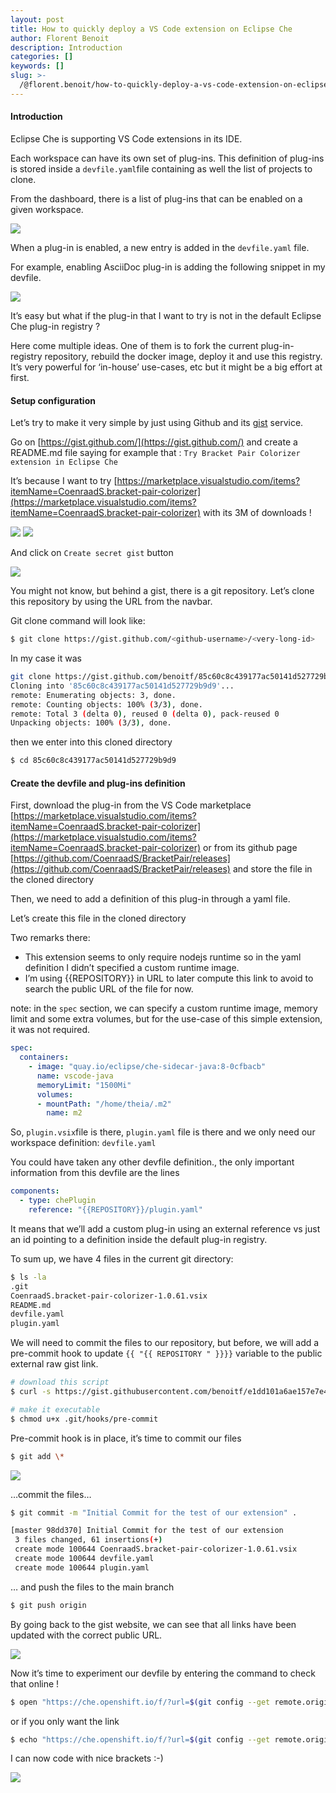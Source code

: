 ```yaml
---
layout: post
title: How to quickly deploy a VS Code extension on Eclipse Che
author: Florent Benoit
description: Introduction
categories: []
keywords: []
slug: >-
  /@florent.benoit/how-to-quickly-deploy-a-vs-code-extension-on-eclipse-che
---
```


#### Introduction

Eclipse Che is supporting VS Code extensions in its IDE.

Each workspace can have its own set of plug-ins. This definition of plug-ins is stored inside a `devfile.yaml`file containing as well the list of projects to clone.

From the dashboard, there is a list of plug-ins that can be enabled on a given workspace.

![](https://cdn-images-1.medium.com/max/800/1*AljynvaP6VGvLx1hr4UdwA.png)

When a plug-in is enabled, a new entry is added in the `devfile.yaml` file.

For example, enabling AsciiDoc plug-in is adding the following snippet in my devfile.

![](https://cdn-images-1.medium.com/max/800/1*JDXduFwsoaxMokw49VxXpA.png)


It’s easy but what if the plug-in that I want to try is not in the default Eclipse Che plug-in registry ?

Here come multiple ideas. One of them is to fork the current plug-in-registry repository, rebuild the docker image, deploy it and use this registry. It’s very powerful for ‘in-house’ use-cases, etc but it might be a big effort at first.

#### Setup configuration

Let’s try to make it very simple by just using Github and its [gist](https://gist.github.com/) service.

Go on [https://gist.github.com/](https://gist.github.com/) and create a README.md file saying for example that : `Try Bracket Pair Colorizer extension in Eclipse Che`

It’s because I want to try [https://marketplace.visualstudio.com/items?itemName=CoenraadS.bracket-pair-colorizer](https://marketplace.visualstudio.com/items?itemName=CoenraadS.bracket-pair-colorizer) with its 3M of downloads !

![](https://cdn-images-1.medium.com/max/800/1*K9B6-Ivap24YRGPvlEXYkg.png)
![](https://cdn-images-1.medium.com/max/800/1*o9fowXf0ylqqqSZacNRa0w.png)

And click on `Create secret gist` button

![](https://cdn-images-1.medium.com/max/800/1*p2f_G6UbZ_MXvjY2NtbWdQ.png)

You might not know, but behind a gist, there is a git repository. Let’s clone this repository by using the URL from the navbar.

Git clone command will look like:

```bash
$ git clone https://gist.github.com/<github-username>/<very-long-id>
```                      

In my case it was
```bash
git clone https://gist.github.com/benoitf/85c60c8c439177ac50141d527729b9d9                                                                                                                                                
Cloning into '85c60c8c439177ac50141d527729b9d9'...  
remote: Enumerating objects: 3, done.  
remote: Counting objects: 100% (3/3), done.  
remote: Total 3 (delta 0), reused 0 (delta 0), pack-reused 0  
Unpacking objects: 100% (3/3), done.
```

then we enter into this cloned directory

```bash
$ cd 85c60c8c439177ac50141d527729b9d9
```

#### Create the devfile and plug-ins definition

First, download the plug-in from the VS Code marketplace [https://marketplace.visualstudio.com/items?itemName=CoenraadS.bracket-pair-colorizer](https://marketplace.visualstudio.com/items?itemName=CoenraadS.bracket-pair-colorizer) or from its github page [https://github.com/CoenraadS/BracketPair/releases](https://github.com/CoenraadS/BracketPair/releases) and store the file in the cloned directory

Then, we need to add a definition of this plug-in through a yaml file.

Let’s create this file in the cloned directory
<script src="https://gist.github.com/benoitf/04e840a453e46f243c07c2254d68ea0a.js"></script>

Two remarks there:

*   This extension seems to only require nodejs runtime so in the yaml definition I didn’t specified a custom runtime image.
*   I’m using {{REPOSITORY}} in URL to later compute this link to avoid to search the public URL of the file for now.

note: in the `spec` section, we can specify a custom runtime image, memory limit and some extra volumes, but for the use-case of this simple extension, it was not required.

```yaml
spec:  
  containers:  
    - image: "quay.io/eclipse/che-sidecar-java:8-0cfbacb"  
      name: vscode-java  
      memoryLimit: "1500Mi"  
      volumes:  
      - mountPath: "/home/theia/.m2"  
        name: m2
```

So, `plugin.vsix`file is there, `plugin.yaml` file is there and we only need our workspace definition: `devfile.yaml`

<script src="https://gist.github.com/benoitf/2bce0908836d8dce9171016eafb334f9.js"></script>

You could have taken any other devfile definition., the only important information from this devfile are the lines

```yaml
components:  
  - type: chePlugin  
    reference: "{{REPOSITORY}}/plugin.yaml"
```

It means that we’ll add a custom plug-in using an external reference vs just an id pointing to a definition inside the default plug-in registry.

To sum up, we have 4 files in the current git directory:

```bash
$ ls -la  
.git  
CoenraadS.bracket-pair-colorizer-1.0.61.vsix  
README.md  
devfile.yaml  
plugin.yaml
```

We will need to commit the files to our repository, but before, we will add a pre-commit hook to update `{{ "{{ REPOSITORY " }}}}` variable to the public external raw gist link.

```bash
# download this script  
$ curl -s https://gist.githubusercontent.com/benoitf/e1dd101a6ae157e7e498453dbf683137/raw/2c332278c5a8018b6669da661bbdc6fa10dfb872/pre-commit.sh > .git/hooks/pre-commit

# make it executable  
$ chmod u+x .git/hooks/pre-commit
```

Pre-commit hook is in place, it’s time to commit our files
```bash
$ git add \*
```

![](https://cdn-images-1.medium.com/max/800/1*0FbflRWYdDICdYwAfPYRGA.png)

…commit the files…

```bash
$ git commit -m "Initial Commit for the test of our extension" .                                                                                                                      

[master 98dd370] Initial Commit for the test of our extension  
 3 files changed, 61 insertions(+)  
 create mode 100644 CoenraadS.bracket-pair-colorizer-1.0.61.vsix  
 create mode 100644 devfile.yaml  
 create mode 100644 plugin.yaml
```

… and push the files to the main branch

```bash
$ git push origin 
```

By going back to the gist website, we can see that all links have been updated with the correct public URL.

![](https://cdn-images-1.medium.com/max/800/1*jUjdaNPgGRmZSeEe44fqYg.png)

Now it’s time to experiment our devfile by entering the command to check that online !

```bash
$ open "https://che.openshift.io/f/?url=$(git config --get remote.origin.url)/raw/devfile.yaml"
```

or if you only want the link

```bash
$ echo "https://che.openshift.io/f/?url=$(git config --get remote.origin.url)/raw/devfile.yaml"
```

I can now code with nice brackets :-)

![](https://cdn-images-1.medium.com/max/800/1*T0IcGezki-m-bHM8DB3V7A.gif)

